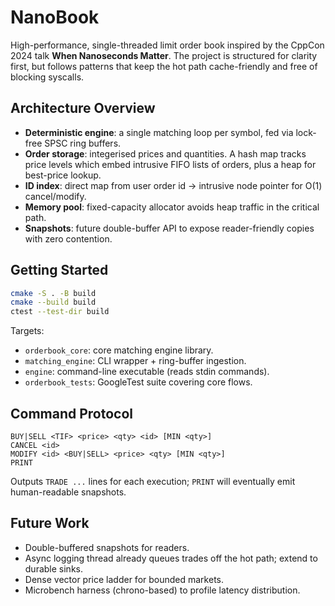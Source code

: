 # NanoBook

High-performance, single-threaded limit order book inspired by the CppCon 2024 talk **When Nanoseconds Matter**. The project is structured for clarity first, but follows patterns that keep the hot path cache-friendly and free of blocking syscalls.

## Architecture Overview
- **Deterministic engine**: a single matching loop per symbol, fed via lock-free SPSC ring buffers.
- **Order storage**: integerised prices and quantities. A hash map tracks price levels which embed intrusive FIFO lists of orders, plus a heap for best-price lookup.
- **ID index**: direct map from user order id → intrusive node pointer for O(1) cancel/modify.
- **Memory pool**: fixed-capacity allocator avoids heap traffic in the critical path.
- **Snapshots**: future double-buffer API to expose reader-friendly copies with zero contention.

## Getting Started
```bash
cmake -S . -B build
cmake --build build
ctest --test-dir build
```

Targets:
- `orderbook_core`: core matching engine library.
- `matching_engine`: CLI wrapper + ring-buffer ingestion.
- `engine`: command-line executable (reads stdin commands).
- `orderbook_tests`: GoogleTest suite covering core flows.

## Command Protocol
```
BUY|SELL <TIF> <price> <qty> <id> [MIN <qty>]
CANCEL <id>
MODIFY <id> <BUY|SELL> <price> <qty> [MIN <qty>]
PRINT
```
Outputs `TRADE ...` lines for each execution; `PRINT` will eventually emit human-readable snapshots.

## Future Work
- Double-buffered snapshots for readers.
- Async logging thread already queues trades off the hot path; extend to durable sinks.
- Dense vector price ladder for bounded markets.
- Microbench harness (chrono-based) to profile latency distribution.

